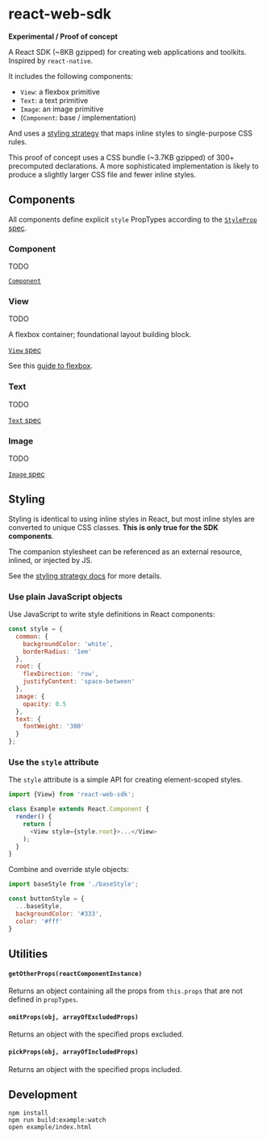 # react-web-sdk

**Experimental / Proof of concept**

A React SDK (~8KB gzipped) for creating web applications and toolkits. Inspired by `react-native`.

It includes the following components:

* `View`: a flexbox primitive
* `Text`: a text primitive
* `Image`: an image primitive
* (`Component`: base / implementation)

And uses a [styling strategy](docs/styling-strategy.md) that maps inline styles
to single-purpose CSS rules.

This proof of concept uses a CSS bundle (~3.7KB gzipped) of 300+ precomputed
declarations. A more sophisticated implementation is likely to produce a
slightly larger CSS file and fewer inline styles.

## Components

All components define explicit `style` PropTypes according to the [`StyleProp`
spec](docs/StyleProp.spec.md).

### Component

TODO

[`Component`](docs/Component.md)

### View

TODO

A flexbox container; foundational layout building block.

[`View` spec](docs/View.spec.md)

See this [guide to flexbox](https://css-tricks.com/snippets/css/a-guide-to-flexbox/).

### Text

TODO

[`Text` spec](docs/View.spec.md)

### Image

TODO

[`Image` spec](docs/View.spec.md)

## Styling

Styling is identical to using inline styles in React, but most inline styles
are converted to unique CSS classes. **This is only true for the SDK
components**.

The companion stylesheet can be referenced as an external resource, inlined, or
injected by JS.

See the [styling strategy docs](docs/styling-strategy.md) for more details.

### Use plain JavaScript objects

Use JavaScript to write style definitions in React components:

```js
const style = {
  common: {
    backgroundColor: 'white',
    borderRadius: '1em'
  },
  root: {
    flexDirection: 'row',
    justifyContent: 'space-between'
  },
  image: {
    opacity: 0.5
  },
  text: {
    fontWeight: '300'
  }
};
```

### Use the `style` attribute

The `style` attribute is a simple API for creating element-scoped styles.

```js
import {View} from 'react-web-sdk';

class Example extends React.Component {
  render() {
    return (
      <View style={style.root}>...</View>
    );
  }
}
```

Combine and override style objects:

```js
import baseStyle from './baseStyle';

const buttonStyle = {
  ...baseStyle,
  backgroundColor: '#333',
  color: '#fff'
}
```

## Utilities

#### `getOtherProps(reactComponentInstance)`

Returns an object containing all the props from `this.props` that are not
defined in `propTypes`.

#### `omitProps(obj, arrayOfExcludedProps)`

Returns an object with the specified props excluded.

#### `pickProps(obj, arrayOfIncludedProps)`

Returns an object with the specified props included.

## Development

```
npm install
npm run build:example:watch
open example/index.html
```
